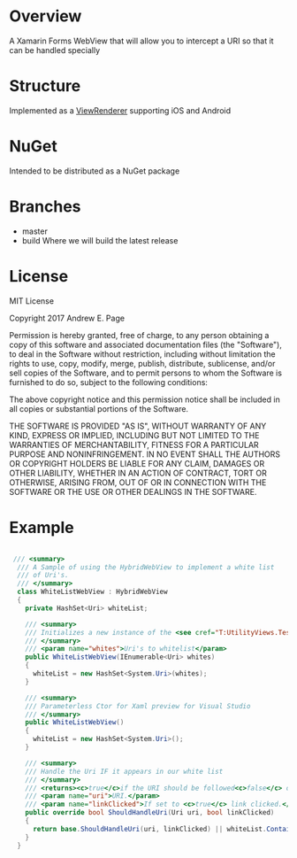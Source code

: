 # Overview

A Xamarin Forms WebView that will allow you to intercept a URI so that it can be handled specially

# Structure

Implemented as a [ViewRenderer](https://developer.xamarin.com/guides/xamarin-forms/application-fundamentals/custom-renderer/view) supporting iOS and Android

# NuGet 

Intended to be distributed as a NuGet package

# Branches

* master 
* build Where we will build the latest release

# License

MIT License

Copyright 2017 Andrew E. Page

Permission is hereby granted, free of charge, to any person obtaining a copy of this software and associated documentation files (the "Software"), to deal in the Software without restriction, including without limitation the rights to use, copy, modify, merge, publish, distribute, sublicense, and/or sell copies of the Software, and to permit persons to whom the Software is furnished to do so, subject to the following conditions:

The above copyright notice and this permission notice shall be included in all copies or substantial portions of the Software.

THE SOFTWARE IS PROVIDED "AS IS", WITHOUT WARRANTY OF ANY KIND, EXPRESS OR IMPLIED, INCLUDING BUT NOT LIMITED TO THE WARRANTIES OF MERCHANTABILITY, FITNESS FOR A PARTICULAR PURPOSE AND NONINFRINGEMENT. IN NO EVENT SHALL THE AUTHORS OR COPYRIGHT HOLDERS BE LIABLE FOR ANY CLAIM, DAMAGES OR OTHER LIABILITY, WHETHER IN AN ACTION OF CONTRACT, TORT OR OTHERWISE, ARISING FROM, OUT OF OR IN CONNECTION WITH THE SOFTWARE OR THE USE OR OTHER DEALINGS IN THE SOFTWARE.


# Example
```csharp

 /// <summary>
  /// A Sample of using the HybridWebView to implement a white list
  /// of Uri's.  
  /// </summary>
  class WhiteListWebView : HybridWebView
  {
    private HashSet<Uri> whiteList;

    /// <summary>
    /// Initializes a new instance of the <see cref="T:UtilityViews.Test.WhiteListWebView"/> class.
    /// </summary>
    /// <param name="whites">Uri's to whitelist</param>
    public WhiteListWebView(IEnumerable<Uri> whites)
    {
      whiteList = new HashSet<System.Uri>(whites);
    }

    /// <summary>
    /// Parameterless Ctor for Xaml preview for Visual Studio
    /// </summary>
    public WhiteListWebView()
    {
      whiteList = new HashSet<System.Uri>();
    }

    /// <summary>
    /// Handle the Uri IF it appears in our white list
    /// </summary>
    /// <returns><c>true</c>if the URI should be followed<c>false</c> otherwise.</returns>
    /// <param name="uri">URI.</param>
    /// <param name="linkClicked">If set to <c>true</c> link clicked.</param>
    public override bool ShouldHandleUri(Uri uri, bool linkClicked)
    {
      return base.ShouldHandleUri(uri, linkClicked) || whiteList.Contains(uri) ;
    }
  }

```

